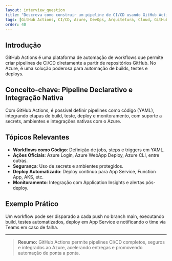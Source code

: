 ```yaml
---
layout: interview_question
title: "Descreva como construir um pipeline de CI/CD usando GitHub Actions para deploy em Azure"
tags: [GitHub Actions, CI/CD, Azure, DevOps, Arquitetura, Cloud, GitHub]
order: 40
---
```


## Introdução

GitHub Actions é uma plataforma de automação de workflows que permite criar pipelines de CI/CD diretamente a partir de repositórios GitHub. No Azure, é uma solução poderosa para automação de builds, testes e deploys.

## Conceito-chave: Pipeline Declarativo e Integração Nativa

Com GitHub Actions, é possível definir pipelines como código (YAML), integrando etapas de build, teste, deploy e monitoramento, com suporte a secrets, ambientes e integrações nativas com o Azure.

## Tópicos Relevantes

- **Workflows como Código**: Definição de jobs, steps e triggers em YAML.
- **Ações Oficiais**: Azure Login, Azure WebApp Deploy, Azure CLI, entre outras.
- **Segurança**: Uso de secrets e ambientes protegidos.
- **Deploy Automatizado**: Deploy contínuo para App Service, Function App, AKS, etc.
- **Monitoramento**: Integração com Application Insights e alertas pós-deploy.

## Exemplo Prático

Um workflow pode ser disparado a cada push no branch main, executando build, testes automatizados, deploy em App Service e notificando o time via Teams em caso de falha.

---

> **Resumo:** GitHub Actions permite pipelines CI/CD completos, seguros e integrados ao Azure, acelerando entregas e promovendo automação de ponta a ponta.
